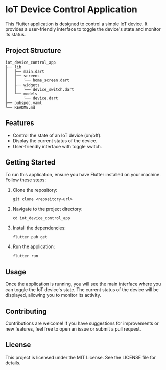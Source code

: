 # IoT Device Control Application

This Flutter application is designed to control a simple IoT device. It provides a user-friendly interface to toggle the device's state and monitor its status.

## Project Structure

```
iot_device_control_app
├── lib
│   ├── main.dart
│   ├── screens
│   │   └── home_screen.dart
│   ├── widgets
│   │   └── device_switch.dart
│   └── models
│       └── device.dart
├── pubspec.yaml
└── README.md
```

## Features

- Control the state of an IoT device (on/off).
- Display the current status of the device.
- User-friendly interface with toggle switch.

## Getting Started

To run this application, ensure you have Flutter installed on your machine. Follow these steps:

1. Clone the repository:
   ```
   git clone <repository-url>
   ```

2. Navigate to the project directory:
   ```
   cd iot_device_control_app
   ```

3. Install the dependencies:
   ```
   flutter pub get
   ```

4. Run the application:
   ```
   flutter run
   ```

## Usage

Once the application is running, you will see the main interface where you can toggle the IoT device's state. The current status of the device will be displayed, allowing you to monitor its activity.

## Contributing

Contributions are welcome! If you have suggestions for improvements or new features, feel free to open an issue or submit a pull request.

## License

This project is licensed under the MIT License. See the LICENSE file for details.